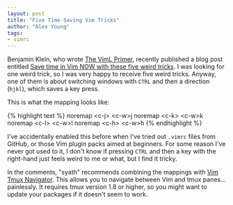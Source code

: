 ```yaml
---
layout: post
title: "Five Time-Saving Vim Tricks"
author: "Alex Young"
tags: 
- vimrc
---
```


Benjamin Klein, who wrote [The VimL Primer](https://pragprog.com/book/bkviml/the-viml-primer), recently published a blog post entitled [Save time in Vim NOW with these five weird tricks](http://blog.unixphilosopher.com/2015/02/five-weird-vim-tricks.html).  I was looking for one weird trick, so I was very happy to receive five weird tricks.  Anyway, one of them is about switching windows with `CTRL` and then a direction (`hjkl`), which saves a key press.

This is what the mapping looks like:

{% highlight text %}
noremap &lt;c-j&gt; &lt;c-w&gt;j
noremap &lt;c-k&gt; &lt;c-w&gt;k
noremap &lt;c-l&gt; &lt;c-w&gt;l
noremap &lt;c-h&gt; &lt;c-w&gt;h
{% endhighlight %}

I've accidentally enabled this before when I've tried out `.vimrc` files from GitHub, or those Vim plugin packs aimed at beginners.  For some reason I've never got used to it, I don't know if pressing `CTRL` and then a key with the right-hand just feels weird to me or what, but I find it tricky.

In the comments, "syath" recommends combining the mappings with [Vim Tmux Navigator](https://github.com/christoomey/vim-tmux-navigator).  This allows you to navigate between Vim and tmux panes... painlessly.  It requires tmux version 1.8 or higher, so you might want to update your packages if it doesn't seem to work.
